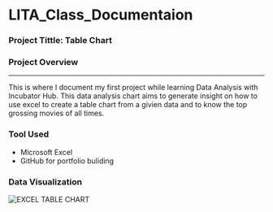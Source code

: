 # LITA_Class_Documentaion

### Project Tittle: Table Chart

### Project Overview
---
This is where I document my first project while learning Data Analysis with Incubator Hub.
This data analysis chart aims to generate insight on how to use excel to create a table chart from a givien data and to know the top grossing movies of all times.

### Tool Used
- Microsoft Excel
- GitHub for portfolio buliding

### Data Visualization

![EXCEL TABLE CHART](https://github.com/user-attachments/assets/7e097eac-19ef-43b3-9709-1f0daa7a00cd)
